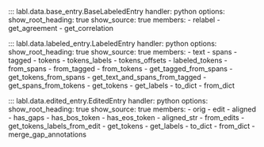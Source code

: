 ::: labl.data.base_entry.BaseLabeledEntry
    handler: python
    options:
      show_root_heading: true
      show_source: true
      members:
        - relabel
        - get_agreement
        - get_correlation

::: labl.data.labeled_entry.LabeledEntry
    handler: python
    options:
      show_root_heading: true
      show_source: true
      members:
        - text
        - spans
        - tagged
        - tokens
        - tokens_labels
        - tokens_offsets
        - labeled_tokens
        - from_spans
        - from_tagged
        - from_tokens
        - get_tagged_from_spans
        - get_tokens_from_spans
        - get_text_and_spans_from_tagged
        - get_spans_from_tokens
        - get_tokens
        - get_labels
        - to_dict
        - from_dict

::: labl.data.edited_entry.EditedEntry
    handler: python
    options:
      show_root_heading: true
      show_source: true
      members:
        - orig
        - edit
        - aligned
        - has_gaps
        - has_bos_token
        - has_eos_token
        - aligned_str
        - from_edits
        - get_tokens_labels_from_edit
        - get_tokens
        - get_labels
        - to_dict
        - from_dict
        - merge_gap_annotations
